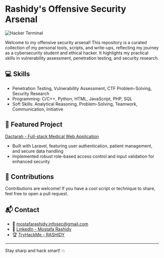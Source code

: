 # Rashidy's Offensive Security Arsenal

![Hacker Terminal](https://media0.giphy.com/media/v1.Y2lkPTc5MGI3NjExM2I4bnluOWRpbnI2eTJ4MHcwcDdkbmpxcDk1dWJhcGJ1ajZ4c2l0cyZlcD12MV9pbnRlcm5hbF9naWZfYnlfaWQmY3Q9Zw/hun4DFmfnDId3lid5b/giphy.gif)

Welcome to my offensive security arsenal! This repository is a curated collection of my personal tools, scripts, and write-ups, reflecting my journey as a cybersecurity student and ethical hacker. It highlights my practical skills in vulnerability assessment, penetration testing, and security research.

<!-- ## 📂 Repository Structure

<details>
  <summary>🛠 Tools</summary>
  <ul>
    <li>Custom scripts for automation and exploitation</li>
    <li>Payload generators and network utilities</li>
  </ul>
</details>

<details>
  <summary>📝 Notes</summary>
  <ul>
    <li>Privilege escalation techniques</li>
    <li>Web application hacking strategies</li>
    <li>Network enumeration tips</li>
  </ul>
</details>

<details>
  <summary>🧩 CTF Challenges</summary>
  <ul>
    <li>Write-ups for solved CTFs</li>
    <li>Unique exploitation methods and tricks</li>
  </ul>
</details>

<details>
  <summary>🚀 Exploits</summary>
  <ul>
    <li>Proof-of-Concept (PoC) exploits I've written or modified</li>
  </ul>
</details>

<details>
  <summary>🧰 Resources</summary>
  <ul>
    <li>Useful links, cheat sheets, and guides</li>
  </ul>
</details> -->

## 💻 Skills
- Penetration Testing, Vulnerability Assessment, CTF Problem-Solving, Security Research  
- Programming: C/C++, Python, HTML, JavaScript, PHP, SQL  
- Soft Skills: Analytical Reasoning, Problem-Solving, Teamwork, Communication, Initiative  

## 🚀 Featured Project
[Dactarah - Full-stack Medical Web Application](https://github.com/MostafaRashidy/Dactarah)  
- Built with Laravel, featuring user authentication, patient management, and secure data handling  
- Implemented robust role-based access control and input validation for enhanced security  

## 🤝 Contributions
Contributions are welcome! If you have a cool script or technique to share, feel free to open a pull request.  

## 📬 Contact
- 📧 [mostafarashidy.infosec@gmail.com](mailto:mostafarashidy.infosec@gmail.com)  
- 💼 [LinkedIn - Mostafa Rashidy](https://www.linkedin.com/in/mostafa-rashidy/)  
- 🏆 [TryHackMe - RASHIDY](https://tryhackme.com/p/RASHIDY)  

---
Stay sharp and hack smart! 💥
